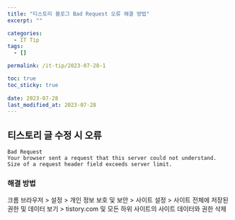 ```yaml
---
title: "티스토리 블로그 Bad Request 오류 해결 방법"
excerpt: ""

categories:
  - IT Tip
tags:
  - []

permalink: /it-tip/2023-07-28-1

toc: true
toc_sticky: true
 
date: 2023-07-28
last_modified_at: 2023-07-28
---
```


## 티스토리 글 수정 시 오류
```
Bad Request
Your browser sent a request that this server could not understand.
Size of a request header field exceeds server limit.
```

### 해결 방법
크롬 브라우저 > 설정 > 개인 정보 보호 및 보안 > 사이트 설정 > 사이트 전체에 저장된 권한 및 데이터 보기 > tistory.com 및 모든 하위 사이트의 사이트 데이터와 권한 삭제